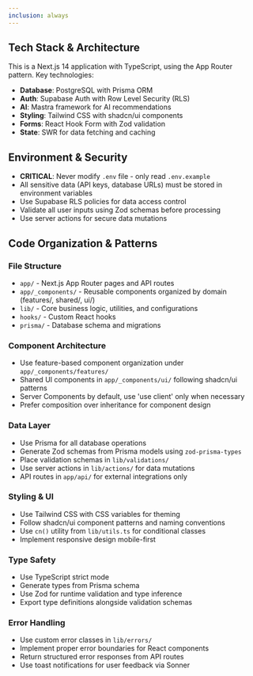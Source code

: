 ```yaml
---
inclusion: always
---
```


## Tech Stack & Architecture

This is a Next.js 14 application with TypeScript, using the App Router pattern. Key technologies:

- **Database**: PostgreSQL with Prisma ORM
- **Auth**: Supabase Auth with Row Level Security (RLS)
- **AI**: Mastra framework for AI recommendations
- **Styling**: Tailwind CSS with shadcn/ui components
- **Forms**: React Hook Form with Zod validation
- **State**: SWR for data fetching and caching

## Environment & Security

- **CRITICAL**: Never modify `.env` file - only read `.env.example`
- All sensitive data (API keys, database URLs) must be stored in environment variables
- Use Supabase RLS policies for data access control
- Validate all user inputs using Zod schemas before processing
- Use server actions for secure data mutations

## Code Organization & Patterns

### File Structure

- `app/` - Next.js App Router pages and API routes
- `app/_components/` - Reusable components organized by domain (features/, shared/, ui/)
- `lib/` - Core business logic, utilities, and configurations
- `hooks/` - Custom React hooks
- `prisma/` - Database schema and migrations

### Component Architecture

- Use feature-based component organization under `app/_components/features/`
- Shared UI components in `app/_components/ui/` following shadcn/ui patterns
- Server Components by default, use 'use client' only when necessary
- Prefer composition over inheritance for component design

### Data Layer

- Use Prisma for all database operations
- Generate Zod schemas from Prisma models using `zod-prisma-types`
- Place validation schemas in `lib/validations/`
- Use server actions in `lib/actions/` for data mutations
- API routes in `app/api/` for external integrations only

### Styling & UI

- Use Tailwind CSS with CSS variables for theming
- Follow shadcn/ui component patterns and naming conventions
- Use `cn()` utility from `lib/utils.ts` for conditional classes
- Implement responsive design mobile-first

### Type Safety

- Use TypeScript strict mode
- Generate types from Prisma schema
- Use Zod for runtime validation and type inference
- Export type definitions alongside validation schemas

### Error Handling

- Use custom error classes in `lib/errors/`
- Implement proper error boundaries for React components
- Return structured error responses from API routes
- Use toast notifications for user feedback via Sonner
